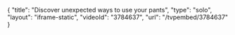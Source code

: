 {
    "title": "Discover unexpected ways to use your pants",
    "type": "solo",
    "layout": "iframe-static",
    "videoId": "3784637",
    "url": "\/tvpembed\/3784637"
}